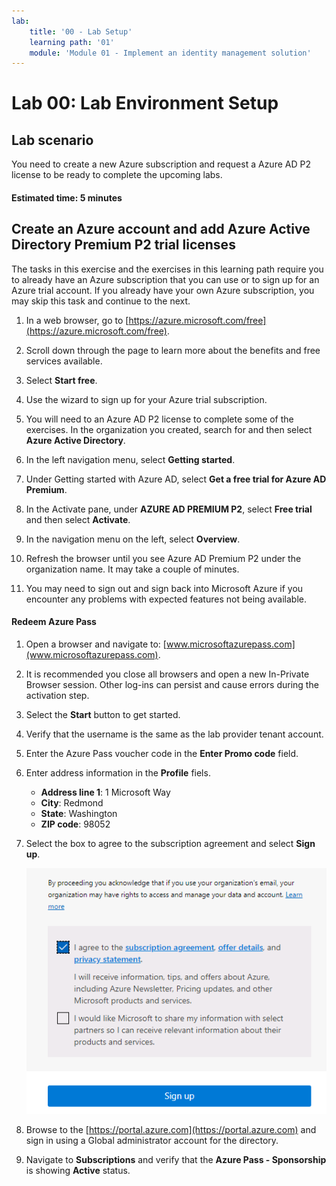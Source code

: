 ```yaml
---
lab:
    title: '00 - Lab Setup'
    learning path: '01'
    module: 'Module 01 - Implement an identity management solution'
---
```


# Lab 00: Lab Environment Setup

## Lab scenario

You need to create a new Azure subscription and request a Azure AD P2 license to be ready to complete the upcoming labs.

#### Estimated time: 5 minutes

## Create an Azure account and add Azure Active Directory Premium P2 trial licenses

The tasks in this exercise and the exercises in this learning path require you to already have an Azure subscription that you can use or to sign up for an Azure trial account. If you already have your own Azure subscription, you may skip this task and continue to the next.

1. In a web browser, go to [https://azure.microsoft.com/free](https://azure.microsoft.com/free).

1. Scroll down through the page to learn more about the benefits and free services available.

1. Select **Start free**.

1. Use the wizard to sign up for your Azure trial subscription.

1. You will need to an Azure AD P2 license to complete some of the exercises. In the organization you created, search for and then select **Azure Active Directory**.

1. In the left navigation menu, select **Getting started**.

1. Under Getting started with Azure AD, select **Get a free trial for Azure AD Premium**.

1. In the Activate pane, under **AZURE AD PREMIUM P2**, select **Free trial** and then select **Activate**.

1. In the navigation menu on the left, select **Overview**.

1. Refresh the browser until you see Azure AD Premium P2 under the organization name. It may take a couple of minutes.

1. You may need to sign out and sign back into Microsoft Azure if you encounter any problems with expected features not being available.

#### Redeem Azure Pass

1. Open a browser and navigate to: [www.microsoftazurepass.com](www.microsoftazurepass.com).

1. It is recommended you close all browsers and open a new In-Private Browser session. Other log-ins can persist and cause errors during the activation step.

1. Select the **Start** button to get started.

1. Verify that the username is the same as the lab provider tenant account.

1. Enter the Azure Pass voucher code in the **Enter Promo code** field. 

1. Enter address information in the **Profile** fiels.
    - **Address line 1**: 1 Microsoft Way
    - **City**: Redmond
    - **State**: Washington
    - **ZIP code**: 98052

1. Select the box to agree to the subscription agreement and select **Sign up**.

    ![Agree to subscription agreement and sign up](media/azurepassactivation.png)

1. Browse to the [https://portal.azure.com](https://portal.azure.com) and sign in using a Global administrator account for the directory.

1. Navigate to **Subscriptions** and verify that the **Azure Pass - Sponsorship** is showing **Active** status. 
